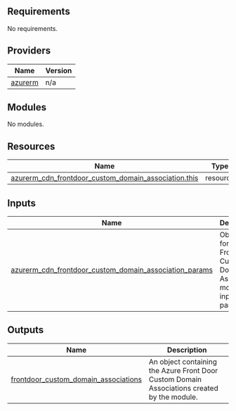 <!-- BEGIN_TF_DOCS -->
<!-- markdown-table-prettify-ignore-start -->
## Requirements

No requirements.

## Providers

| Name | Version |
|------|---------|
| <a name="provider_azurerm"></a> [azurerm](#provider\_azurerm) | n/a |

## Modules

No modules.

## Resources

| Name | Type |
|------|------|
| [azurerm_cdn_frontdoor_custom_domain_association.this](https://registry.terraform.io/providers/hashicorp/azurerm/latest/docs/resources/cdn_frontdoor_custom_domain_association) | resource |

## Inputs

| Name | Description | Type | Default | Required |
|------|-------------|------|---------|:--------:|
| <a name="input_azurerm_cdn_frontdoor_custom_domain_association_params"></a> [azurerm\_cdn\_frontdoor\_custom\_domain\_association\_params](#input\_azurerm\_cdn\_frontdoor\_custom\_domain\_association\_params) | Object map for Azure Front Door Custom Domain Association module input parameters. | <pre>map(object({<br>    cdn_frontdoor_custom_domain_id = string       # Required<br>    cdn_frontdoor_route_ids        = list(string) # Required<br>  }))</pre> | n/a | yes |

## Outputs

| Name | Description |
|------|-------------|
| <a name="output_frontdoor_custom_domain_associations"></a> [frontdoor\_custom\_domain\_associations](#output\_frontdoor\_custom\_domain\_associations) | An object containing the Azure Front Door Custom Domain Associations created by the module. |
<!-- markdown-table-prettify-ignore-end -->

<!-- END_TF_DOCS -->